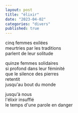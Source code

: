 ```yaml
---
layout: post
title: "élixir"
date: "2023-04-02"
categories: "divers"
published: true
---
```


cinq femmes exilées  
meurtries par les traditions  
parlent de leur solitude  

quinze femmes solidaires  
si profond dans leur féminité  
que le silence des pierres  
retentit  
jusqu'au bout du monde  

jusqu'à nous  
l'élixir insufflé  
le temps d'une parole en danger  
